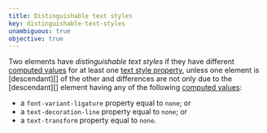 ```yaml
---
title: Distinguishable text styles
key: distinguishable-text-styles
unambiguous: true
objective: true
---
```


Two elements have _distinguishable text styles_ if they have different [computed values][] for at least one [text style property](#text-style-properties), unless one element is [descendant][] of the other and differences are not only due to the [descendant][] element having any of the following [computed values][]:

- a `font-variant-ligature` property equal to `none`; or
- a `text-decoration-line` property equal to `none`; or
- a `text-transform` property equal to `none`.

[computed values]: https://www.w3.org/TR/css-cascade/#computed-value 'Definition of computed values'
